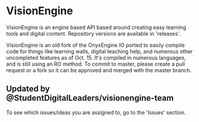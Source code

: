 # VisionEngine
VisionEngine is an engine based API based around creating easy learning tools and digital content. Repository versions are available in 'releases'.

VisionEngine is an old fork of the OnyxEngine IO ported to easily compile code for things like learning walls, digital teaching
help, and numerous other uncompleted features as of Oct. 15. It's compiled in numerous languages, and is still using an RO method. To commit to master, please create a pull request or a fork so it can be approved and merged with the master branch.

Updated by @StudentDigitalLeaders/visionengine-team
-
To see which issues/ideas you are assigned to, go to the 'Issues' section.

